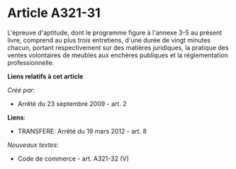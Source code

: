 # Article A321-31

L'épreuve d'aptitude, dont le programme figure à l'annexe 3-5 au présent livre, comprend au plus trois entretiens, d'une
durée de vingt minutes chacun, portant respectivement sur des matières juridiques, la pratique des ventes volontaires de
meubles aux enchères publiques et la réglementation professionnelle.

**Liens relatifs à cet article**

_Créé par_:

  - Arrêté du 23 septembre 2009 - art. 2

**Liens**:

  - TRANSFERE: Arrêté du 19 mars 2012 - art. 8

_Nouveaux textes_:

  - Code de commerce - art. A321-32 (V)
